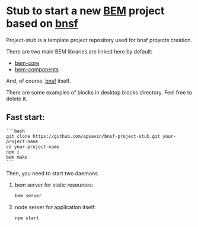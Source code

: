 # Stub to start a new [BEM](http://bem.info) project based on [bnsf](https://github.com/apsavin/bnsf)

Project-stub is a template project repository used for bnsf projects creation.

There are two main BEM libraries are linked here by default:

* [bem-core](https://github.com/bem/bem-core)  
* [bem-components](https://github.com/bem/bem-components)

And, of course, [bnsf](https://github.com/apsavin/bnsf) itself.

There are some examples of blocks in desktop.blocks directory. Feel free to delete it.

## Fast start:

    ```bash
    git clone https://github.com/apsavin/bnsf-project-stub.git your-project-name
    cd your-project-name
    npm i
    bem make
    ```

Then, you need to start two daemons.

1. bem server for static resources:
    ```bash
    bem server
    ```
2. node server for application itself:
   ```bash
   npm start
   ```
